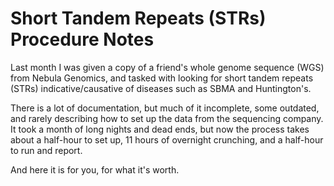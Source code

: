 # Short Tandem Repeats (STRs) Procedure Notes

Last month I was given a copy of a friend's whole genome sequence (WGS) from Nebula Genomics, and tasked with looking for short tandem repeats (STRs) indicative/causative of diseases such as SBMA and Huntington's.

There is a lot of documentation, but much of it incomplete, some outdated, and rarely describing how to set up the data from the sequencing company. It took a month of long nights and dead ends, but now the process takes about a half-hour to set up, 11 hours of overnight crunching, and a half-hour to run and report.

And here it is for you, for what it's worth.
